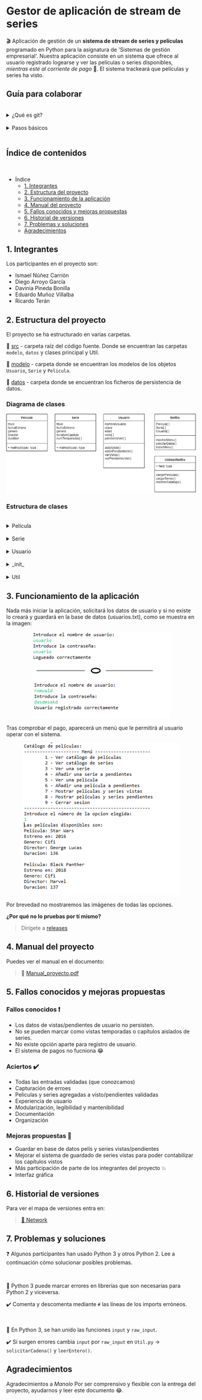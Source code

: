 # Gestor de aplicación de stream de series

:clapper: Aplicación de gestión de un **sistema de stream de series y películas** programado en Python para la asignatura de 'Sistemas de gestión empresarial'. Nuestra aplicación consiste en un sistema que ofrece al usuario registrado logearse y ver las películas o series disponibles, *mientras esté al corriente de pago* :money_with_wings:. El sistema trackeará que películas y series ha visto.

## Guía para colaborar
<br>

<details>
     <summary>¿Qué es git?</summary>
 <p>

Git es un **sistema de control de versiones** (vcs) que permite la colaboración entre programadores de forma simultánea solucionando y facilitando muchísimo la *integración* del código fuente de los contribuidores. Su funcionamiento consiste en la creación de versiones del proyecto llamados *commits*. Los proyectos pueden seguir diferentes *ramas* según la funcionalidad que se esté implementando o el contribuidor que la esté actualizando. Las diferentes ramas pueden fusionarse a otras ramas, o la rama principal *'master'* e integrar las funcionalidades de ambas ramas en una nueva línea troncal. Abajo podéis ver una ilustración de un arbol versiones de Git.

<br>   
<img src="https://i.stack.imgur.com/DOXN0.png" alt="">

  </li>
      </p></details><br>

 <details>
     <summary>Pasos básicos</summary>
 <p>

#### Descargarte el proyecto de nuevo
  1. :arrow_down: Abre una terminal en el directorio del workspace e introduce: `git clone https://github.com/ismenc/python-gestor-series`

#### Actualizar si ya lo tienes descargado
  1. :open_file_folder: Abre una terminal en el directorio del proyecto
  2. :heavy_check_mark: Colócate en tu rama mediante `git checkout -b tu-nombre`
  3. :recycle: Descárgate tu última versión con `git pull origin tu-nombre`

#### Subir tus versiones después de trabajar
  1. :memo: Trabaja con eclipse o como lo quieras hacer
  2. :open_file_folder: Abre una terminal en el directorio del proyecto
  3. :heavy_check_mark: Si no lo has hecho, colócate en tu rama mediante `git checkout -b tu-nombre`
  4.  :exclamation: Haz tu nueva version con `git commit -am "Resumen de cambios"`
  5. :arrow_up: Sube tus versiones con `git push origin tu-nombre`
  </li>
      </p></details>
	  <br>

## Índice de contenidos
<br>

* Índice
    * [1. Integrantes](#1-integrantes)
    * [2. Estructura del proyecto](#2-estructura-del-proyecto)
    * [3. Funcionamiento de la aplicación](#3-funcionamiento-de-la-aplicación)
    * [4. Manual del proyecto](#4-manual-del-proyecto)
    * [5. Fallos conocidos y mejoras propuestas](#5-fallos-conocidos-y-mejoras-propuestas)
    * [6. Historial de versiones](#6-historial-de-versiones)
    * [7. Problemas y soluciones](#7-problemas-y-soluciones)
    * [Agradecimientos](#agradecimientos)

## 1. Integrantes

Los participantes en el proyecto son:
* Ismael Núñez Carrión
* Diego Arroyo García
* Davinia Pineda Bonilla
* Eduardo Muñoz Villalba
* Ricardo Terán

## 2. Estructura del proyecto

El proyecto se ha estructurado en varias carpetas.

:open_file_folder: [src](src/) - carpeta raíz del código fuente. Donde se encuentran las carpetas `modelo`, `datos` y clases principal y Util.

:open_file_folder: [modelo](src/modelo/) - carpeta donde se encuentran los modelos de los objetos `Usuario`, `Serie` y `Pelicula`.

:open_file_folder: [datos](src/datos/) - carpeta donde se encuentran los ficheros de persistencia de datos.

### Diagrama de clases

<img src="doc/diagrama-clases.png" alt="">

### Estructura de clases
<br>

<details>
     <summary>Película</summary>
 <p>
	 
Clase que define la estructura de los objetos película.
<br>

#### Atributos

* ***titulo:*** *título de la película*
* ***fechaEstreno:*** *fecha de estreno de la película*
* ***genero:*** *género(drama, comedia, etc.)*
* ***director:*** *director de la película*
* ***duracion:*** *duración de la película*

 </p>
 </details><br> 

<details>
     <summary>Serie</summary>
 <p>
	 
Clase que define la estructura de datos del objeto serie.
<br>

#### Atributos

* ***titulo:*** *título de la serie*
* ***fechaEstreno:*** *fecha de estreno de la serie*
* ***genero:*** *género(thriller, aventura, etc.)*
* ***duracionCapitulo:*** *duración media*
* ***temporadas:*** *temporadas de la serie, array de tipo String*
* ***numTemporadas:*** *numero de temporadas actuales de la serie*

 </p>
 </details><br> 

 <details>
     <summary>Usuario</summary>
 <p>

Clase que almacena los datos del usuario.

#### Atributos

* ***nombreUsuario:*** *nombre del usuario*
* ***clave:*** *clave del usuario*
* ***edad:*** *edad del usuario*
* ***visto:*** *marcar como visto (array)*
* ***pendienteVer:*** *marcar como pendiente de ver (array)*

#### Métodos

* ***addVisto():*** *agregar si ha visto la película o serie*
* ***addPendienteVer():*** *agregar si tiene una película o serie pendiente*
* ***verVistos():*** *ver listrado de reproducciones*
* ***verPendientesVer():*** *ver listado de películas o series pendientes de ver*

 </p>
 </details><br>

 <details>
     <summary>_init_</summary>
 <p>

Programa principal que contiene la línea de ejecución de nuestro programa

#### Métodos

* ***cargarPeliculas():*** *muestra las películas disponibles*
* ***cargarSeries():*** *muestra las series disponibles*
* ***mostrarCatalogo():*** *muestra el catálogo completo de series y películas*

 </p>
 </details><br>

 <details>
     <summary>Util</summary>
 <p>

Clase que provee a la principal de los métodos estáticos para interactuar con el usuario y gestionar los objetos.

#### Atributos

* ***pelicula:*** *lista de películas (array)*
* ***serie:*** *lista de series (array)*
* ***usuario:*** *usuario el cuál accede a la aplicación*

#### Métodos

* ***mostrarMenu():*** *método que mostrará un menú con las opciones disponibles*
* ***tratarMenu():*** *método que tratará la opción elegida del menú*
* ***solicitarDatos():*** *método para la gestión del usuario que se quiera registrar*

 </p>
 </details>

 ## 3. Funcionamiento de la aplicación

 Nada más iniciar la aplicación, solicitará los datos de usuario y si no existe lo creará y guardará en la base de datos (usuarios.txt), como se muestra en la imagen:

 <p align="center"><img src="doc/login.png" alt=""></p>

 Tras comprobar el pago, aparecerá un menú que le permitirá al usuario operar con el sistema.

 <p align="center"><img src="doc/menu-principal.png" alt=""></p>

 Por brevedad no mostraremos las imágenes de todas las opciones.

 **¿Por qué no lo pruebas por tí mismo?**

 > Dirígete a [releases](https://github.com/ismenc/python-gestor-series/releases)


 ## 4. Manual del proyecto

 Puedes ver el manual en el documento:
 > :book: [Manual_proyecto.pdf](doc/manual_proyecto.pdf)

 ## 5. Fallos conocidos y mejoras propuestas

 ### Fallos conocidos :exclamation:

 * Los datos de vistas/pendientes de usuario no persisten.
 * No se pueden marcar como vistas temporadas o capítulos aislados de series.
 * No existe opción aparte para registro de usuario.
 * El sistema de pagos no fucniona :joy:

 ### Aciertos :heavy_check_mark:

 * Todas las entradas validadas (que conozcamos)
 * Capturación de erroes
 * Peliculas y series agregadas a visto/pendientes validadas
 * Experiencia de usuario
 * Modularización, legibilidad y mantenibilidad
 * Documentación
 * Organización

 ### Mejoras propuestas :wrench:

 * Guardar en base de datos pelis y series vistas/pendientes
 * Mejorar el sistema de guardado de series vistas para poder contabilizar los capítulos vistos
 * Más participación de parte de los integrantes del proyecto :boom:
 * Interfaz gráfica
 
 ## 6. Historial de versiones
 
 Para ver el mapa de versiones entra en:
 > [:scroll: Network](https://github.com/ismenc/python-gestor-series/network)

 
 ## 7. Problemas y soluciones
 
  :question: Algunos participantes han usado Python 3 y otros Python 2. Lee a continuación cómo solucionar posibles problemas.
  
  <br>
 
 :red_circle: Python 3 puede marcar errores en librerías que son necesarias para Python 2 y viceversa.
 
 :heavy_check_mark: Comenta y descomenta mediante `#` las líneas de los imports erróneos.
 
 <br>
 
 :red_circle: En Python 3, se han unido las funciones `input` y `raw_input`. 
 
 :heavy_check_mark: Si surgen errores cambia `input` por `raw_input` en `Util.py` -> `solicitarCadena()` y `leerEntero()`. 

## Agradecimientos

Agradecimientos a *Manolo* Por ser comprensivo y flexible con la entrega del proyecto, ayudarnos y leer este documento :joy:. 

 
